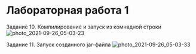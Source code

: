 # Лабораторная работа 1

Задание 10. Компилирование и запуск из комнадной строки
![photo_2021-09-26_05-03-23](https://user-images.githubusercontent.com/70768537/134790778-de149ed8-72f7-455a-b5e4-50b69ee1d5c8.jpg)

Задание 11. Запуск созданного jar-файла
![photo_2021-09-26_05-03-33](https://user-images.githubusercontent.com/70768537/134790809-43b41cf3-5356-45cd-9dd9-f4d15523d5ab.jpg)
